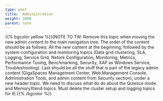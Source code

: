```yaml
---
type: post
title:  Administration
weight: 2000
parent: none
---
```



{{% bgcolor yellow %}}(NOTE TO TW: Remove this topic when moving the new admin content to the main navigation tree. The order of the content should be as follows: All the new content at the beginning, followed by the system configuration and monitoring topics (Data grid clustering, SLA, Logging, Service Grid, Netork Configuration, Monitoring, Metrics, Performance Tuning, Benchmarking, Security, XAP as Windows Service, Troubleshooting). Last should be all the stuff that is part of the legacy admin content (GigaSpaces Management Center, Web Management Console, Administration Tools, and admin content from Security section), under a new header topic. We need to discuss what do do about the Quiesce mode and MemoryXtend topics. Must delete the cluster setup and logging topics for IE.{{% /bgcolor %}}
